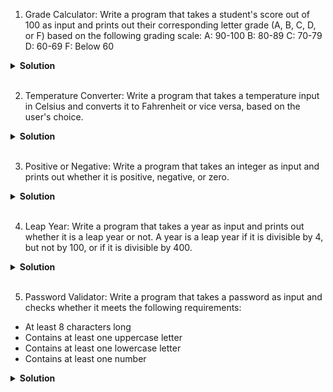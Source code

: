 1. Grade Calculator:
Write a program that takes a student's score out of 100 as input and prints out their corresponding letter grade (A, B, C, D, or F) based on the following grading scale:
A: 90-100
B: 80-89
C: 70-79
D: 60-69
F: Below 60


<details>
<summary><b>Solution</b></summary>

```python
score = int(input("Enter student's score out of 100: "))

if score >= 90:
    grade = 'A'
elif score >= 80:
    grade = 'B'
elif score >= 70:
    grade = 'C'
elif score >= 60:
    grade = 'D'
else:
    grade = 'F'

print(f"The student's letter grade is {grade}")
```

</details>

<br>

2. Temperature Converter:
Write a program that takes a temperature input in Celsius and converts it to Fahrenheit or vice versa, based on the user's choice.

<details>
<summary><b>Solution</b></summary>

```python
temperature = float(input("Enter temperature: "))
unit = input("Enter temperature unit (C/F): ")

if unit == 'C':
    fahrenheit = (temperature * 9/5) + 32
    print(f"{temperature}°C is equal to {fahrenheit}°F")
elif unit == 'F':
    celsius = (temperature - 32) * 5/9
    print(f"{temperature}°F is equal to {celsius}°C")
else:
    print("Invalid temperature unit. Please enter 'C' or 'F'.")
```

</details>
</br>

3. Positive or Negative:
Write a program that takes an integer as input and prints out whether it is positive, negative, or zero.

<details>
<summary><b>Solution</b></summary>

```python
number = int(input("Enter a number: "))

if number > 0:
    print("The number is positive")
elif number < 0:
    print("The number is negative")
else:
    print("The number is zero")
```

</details>
</br>


4. Leap Year:
Write a program that takes a year as input and prints out whether it is a leap year or not. A year is a leap year if it is divisible by 4, but not by 100, or if it is divisible by 400.

<details>
<summary><b>Solution</b></summary>

```python
year = int(input("Enter a year: "))

if (year % 4 == 0 and year % 100 != 0) or year % 400 == 0:
    print(f"{year} is a leap year")
else:
    print(f"{year} is not a leap year")

```

</details>
</br>

5. Password Validator:
Write a program that takes a password as input and checks whether it meets the following requirements:

* At least 8 characters long
* Contains at least one uppercase letter
* Contains at least one lowercase letter
* Contains at least one number

<details>
<summary><b>Solution</b></summary>

```python
password = input("Enter a password: ")

# check if password is at least 8 characters long
if len(password) < 8:
    print("Password must be at least 8 characters long")
else:
    # check if password contains at least one uppercase letter
    has_uppercase = False
    for char in password:
        if char.isupper():
            has_uppercase = True
            break
    if not has_uppercase:
        print("Password must contain at least one uppercase letter")
    else:
        # check if password contains at least one lowercase letter
        has_lowercase = False
        for char in password:
            if char.islower():
                has_lowercase = True
                break
        if not has_lowercase:
            print("Password must contain at least one lowercase letter")
        else:
            # check if password contains at least one number
            has_number = False
            for char in password:
                if char.isnumeric():
                    has_number = True
                    break
            if not has_number:
                print("Password must contain at least one number")
            else:
                print("Password is valid")

```

</details>
</br>


